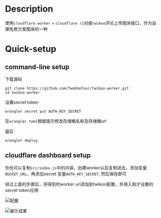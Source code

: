 # Description
使用`cloudflare worker` + `cloudflare r2`对接`twikoo`评论上传图床接口，作为自建免费方案图床的一种

# Quick-setup
## command-line setup
下载源码
```
git clone https://github.com/TwoOnefour/twikoo-worker.git
cd twikoo-worker
```


设置secret token
```
wrangler secret put AUTH_KEY_SECRET
```

在`wrangler.toml`根据提示修改存储桶名称及存储桶url

最后
```
wrangler deploy
```

## cloudflare dashboard setup
你也可以复制`src/index.js`中的内容，创建worker以后复制进去，添加变量`BUCKET_URL`，再添加secret 变量`AUTH_KEY_SECRET`, 然后保存即可


经过上面的步骤后，将得到的worker url添加到twikoo配置，并填入刚才设置的secret token应用

![配置](https://bucket.voidval.com/upload/2024/12/dc36f9695739e80255f8a99569c97e34.png)

![展示成果](https://bucket.voidval.com/upload/2024/12/88ae048bc443c0f409b57cb85e568e0f.png)

